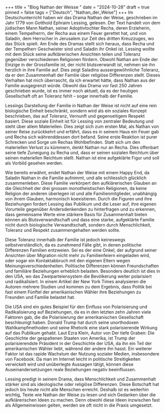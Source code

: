 +++
title = "Blog Nathan der Weisse "
date = "2024-10-28"
draft = true
pinned = false
tags = ["Deutsch", "Nathan_der_Weise"]
+++
Im Deutschunterricht haben wir das Drama Nathan der Weise, geschrieben im Jahr 1779 von Gotthold Ephraim Lessing, gelesen. Der Text handelt von dem jüdischen Mann Nathan, seiner Adoptivtochter Recha, deren Erzieherin, einem Tempelherrn, der Recha aus einem Feuer gerettet hat, und von Saladin, dem Herrscher in Jerusalem zur Zeit des dritten Kreuzzuges, wo das Stück spielt. Am Ende des Dramas stellt sich heraus, dass Recha und der Tempelherr Geschwister sind und Saladin ihr Onkel ist. Lessing wollte mit dem Stück seine aufklärerischen Ansichten teilen und Toleranz gegenüber verschiedenen Religionen fördern. Obwohl Nathan am Ende der Einzige in der Grossfamilie ist, der nicht blutsverwandt ist, nehmen sie ihn herzlich in ihre Familie auf. Dies zeigt Saladins aussergewöhnliche Toleranz, da er den Zusammenhalt der Familie über religiöse Differenzen stellt. Dieses Verhalten hat mich überrascht, da ich erwartet hätte, dass Nathan aus der Familie ausgegrenzt würde. Obwohl das Drama vor fast 250 Jahren geschrieben wurde, ist es immer noch aktuell, da es der heutigen Gesellschaft oft an Toleranz fehlt – sogar innerhalb der Familie.

Lessings Darstellung der Familie in Nathan der Weise ist nicht auf eine rein biologische Einheit beschränkt, sondern wird als ein soziales Konzept beschrieben, das auf Toleranz, Vernunft und gegenseitigem Respekt basiert. Diese soziale Einheit ist für Lessing von zentraler Bedeutung und steht über allem Materiellen. Dies zeigt sich zum ersten Mal, als Nathan von seiner Reise zurückkehrt und erfährt, dass es in seinem Haus ein Feuer gab und Recha sich währenddessen dort befand. Seine erste Reaktion ist purer Schrecken und Sorge um Rechas Wohlbefinden. Statt sich um den materiellen Verlust zu kümmern, denkt Nathan nur an Recha. Dies offenbart seine tiefe Zuneigung zu Recha und, dass er seinen sozialen Reichtum über seinen materiellen Reichtum stellt. Nathan ist eine aufgeklärte Figur und soll als Vorbild gesehen werden.

Wie bereits erwähnt, endet Nathan der Weise mit einem Happy End, da Saladin Nathan in die Familie aufnimmt, und alle schliesslich glücklich zusammenleben. Diese Familie verkörpert den aufklärerischen Glauben an die Gleichheit der drei grossen monotheistischen Religionen, da keine Religion der anderen überlegen ist und alle Familienmitglieder, unabhängig von ihrem Glauben, harmonisch koexistieren. Durch die Figuren und ihre Beziehungen fordert Lessing das Publikum und die Leser auf, ihre eigenen Vorurteile gegenüber Andersdenkenden zu hinterfragen und zu erkennen, dass gemeinsame Werte eine stärkere Basis für Zusammenhalt bieten können als Blutsverwandtschaft und dass eine starke, aufgeklärte Familie nicht durch biologische Verwandtschaft, sondern durch Menschlichkeit, Toleranz und Respekt zusammengehalten werden sollte.

Diese Toleranz innerhalb der Familie ist jedoch keineswegs selbstverständlich, da es zunehmend Fälle gibt, in denen politische Differenzen Familien entzweien. Sei es der eine Onkel, der aufgrund seiner Ansichten über Migration nicht mehr zu Familienfeiern eingeladen wird, oder sogar ein Kontaktabbruch mit den eigenen Eltern wegen Meinungsverschiedenheiten. Politische Differenzen können Freundschaften und familiäre Beziehungen erheblich belasten. Besonders deutlich ist dies in den USA, wo das Zweiparteiensystem die Bevölkerung weiter polarisiert und radikalisiert. In einem Artikel der New York Times analysieren die Autoren mehrere Studien und kommen zu dem Ergebnis, dass Politik bei fast einem Fünftel der amerikanischen Wähler ihre Beziehungen zu Freunden und Familie belastet hat.

Die USA sind ein gutes Beispiel für den Einfluss von Polarisierung und Radikalisierung auf Beziehungen, da es in den letzten zehn Jahren viele Faktoren gab, die die Polarisierung der amerikanischen Gesellschaft beschleunigt haben. Donald Trump hat durch seine unorthodoxen Wahlkampfmethoden und seine Rhetorik eine stark polarisierende Wirkung auf das Publikum gehabt. Laut Ezra Klein, Autor von Der tiefe Graben: Die Geschichte der gespaltenen Staaten von Amerika, ist Trump der polarisierendste Präsident in der Geschichte der USA, da ihn ein Teil der amerikanischen Wähler liebt, während der andere ihn hasst. Ein weiterer Faktor ist das rapide Wachstum der Nutzung sozialer Medien, insbesondere von Facebook. Da man im Internet leicht in politische Streitigkeiten verwickelt wird und unüberlegte Aussagen tätigt, können diese Auseinandersetzungen reale Beziehungen negativ beeinflussen.


Lessing predigt in seinem Drama, dass Menschlichkeit und Zusammenhalt stärker sind als ideologische oder religiöse Differenzen. Diese Botschaft hat jedoch bis heute nicht alle Menschen erreicht. Deshalb ist es weiterhin wichtig, Texte wie Nathan der Weise zu lesen und sich Gedanken über die aufklärerischen Ideen zu machen. Denn obwohl diese Ideen inzwischen fast als Allgemeinwissen gelten, werden sie oft nicht in die Praxis umgesetzt.

